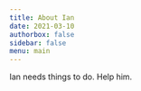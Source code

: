 ```yaml
---
title: About Ian
date: 2021-03-10
authorbox: false
sidebar: false
menu: main
---
```


Ian needs things to do.  Help him.